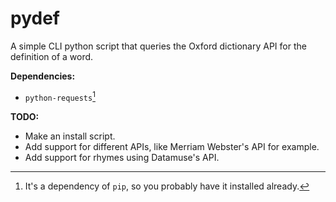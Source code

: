 # pydef
A simple CLI python script that queries the Oxford dictionary API for the definition of a word.

**Dependencies:**
* `python-requests`[^1]
[^1]: It's a dependency of `pip`, so you probably have it installed already.

**TODO:**
* Make an install script.
* Add support for different APIs, like Merriam Webster's API for example.
* Add support for rhymes using Datamuse's API.
